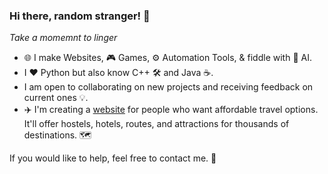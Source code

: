### Hi there, random stranger! :wave:

*Take a momemnt to linger*

- :globe_with_meridians: I make Websites, :video_game: Games, :gear: Automation Tools, & fiddle with :robot: AI.
- I :heart: Python but also know C++ :hammer_and_wrench: and Java :coffee:.
- I am open to collaborating on new projects and receiving feedback on current ones :bulb:.
- :airplane: I'm creating a [website](https://github.com/iambodha/deconnecting) for people who want affordable travel options. It'll offer hostels, hotels, routes, and attractions for thousands of destinations. :world_map:

If you would like to help, feel free to contact me. :email:
